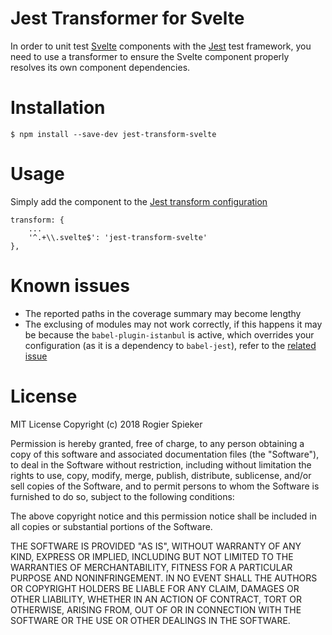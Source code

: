 # Jest Transformer for Svelte
In order to unit test [Svelte](https://svelte.technology) components with the [Jest](https://jestjs.io) test framework, you need to use a transformer to ensure the Svelte component properly resolves its own component dependencies.

# Installation
```
$ npm install --save-dev jest-transform-svelte
```

# Usage
Simply add the component to the [Jest transform configuration](https://jestjs.io/docs/en/configuration#transform-object-string-string)

```
transform: {
	...
	'^.+\\.svelte$': 'jest-transform-svelte'
},
```

# Known issues

- The reported paths in the coverage summary may become lengthy
- The exclusing of modules may not work correctly, if this happens it may be because the `babel-plugin-istanbul` is active, which overrides your configuration (as it is a dependency to `babel-jest`), refer to the [related issue](https://jestjs.io/docs/en/troubleshooting#coveragepathignorepatterns-seems-to-not-have-any-effect)


# License

MIT License Copyright (c) 2018 Rogier Spieker

Permission is hereby granted, free of charge, to any person obtaining a copy of this software and associated documentation files (the "Software"), to deal in the Software without restriction, including without limitation the rights to use, copy, modify, merge, publish, distribute, sublicense, and/or sell copies of the Software, and to permit persons to whom the Software is furnished to do so, subject to the following conditions:

The above copyright notice and this permission notice shall be included in all copies or substantial portions of the Software.

THE SOFTWARE IS PROVIDED "AS IS", WITHOUT WARRANTY OF ANY KIND, EXPRESS OR IMPLIED, INCLUDING BUT NOT LIMITED TO THE WARRANTIES OF MERCHANTABILITY, FITNESS FOR A PARTICULAR PURPOSE AND NONINFRINGEMENT. IN NO EVENT SHALL THE AUTHORS OR COPYRIGHT HOLDERS BE LIABLE FOR ANY CLAIM, DAMAGES OR OTHER LIABILITY, WHETHER IN AN ACTION OF CONTRACT, TORT OR OTHERWISE, ARISING FROM, OUT OF OR IN CONNECTION WITH THE SOFTWARE OR THE USE OR OTHER DEALINGS IN THE SOFTWARE.
